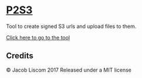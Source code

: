 # [P2S3](https://github.com/FoxUSA/P2S3)
Tool to create signed S3 urls and upload files to them.

[Click here to go to the tool](https://github.com/FoxUSA/P2S3)

## Credits
© Jacob Liscom 2017
Released under a MIT license
